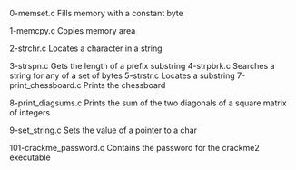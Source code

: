 0-memset.c
Fills memory with a constant byte

1-memcpy.c
Copies memory area

2-strchr.c
Locates a character in a string

3-strspn.c
 Gets the length of a prefix substring
4-strpbrk.c
  Searches a string for any of a set of bytes
5-strstr.c
Locates a substring
7-print_chessboard.c
Prints the chessboard

8-print_diagsums.c
Prints the sum of the two diagonals of a square matrix of integers

9-set_string.c
Sets the value of a pointer to a char

101-crackme_password.c
Contains the password for the crackme2 executable
